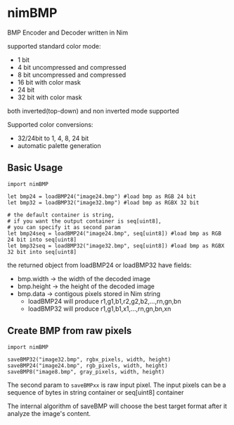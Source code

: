 # nimBMP
BMP Encoder and Decoder written in Nim

supported standard color mode:

  - 1 bit
  - 4 bit uncompressed and compressed
  - 8 bit uncompressed and compressed
  - 16 bit with color mask
  - 24 bit
  - 32 bit with color mask
  
both inverted(top-down) and non inverted mode supported

Supported color conversions:

- 32/24bit to 1, 4, 8, 24 bit
- automatic palette generation


## Basic Usage

```nimrod
import nimBMP

let bmp24 = loadBMP24("image24.bmp") #load bmp as RGB 24 bit
let bmp32 = loadBMP32("image32.bmp") #load bmp as RGBX 32 bit

# the default container is string, 
# if you want the output container is seq[uint8], 
# you can specify it as second param
let bmp24seq = loadBMP24("image24.bmp", seq[uint8]) #load bmp as RGB 24 bit into seq[uint8]
let bmp32seq = loadBMP32("image32.bmp", seq[uint8]) #load bmp as RGBX 32 bit into seq[uint8]

```

the returned object from loadBMP24 or loadBMP32 have fields:
  - bmp.width  -> the width of the decoded image
  - bmp.height -> the height of the decoded image
  - bmp.data   -> contigous pixels stored in Nim string 
     * loadBMP24 will produce r1,g1,b1,r2,g2,b2,...,rn,gn,bn
     * loadBMP32 will produce r1,g1,b1,x1,...,rn,gn,bn,xn
     
     
## Create BMP from raw pixels

```nimrod
import nimBMP

saveBMP32("image32.bmp", rgbx_pixels, width, height)
saveBMP24("image24.bmp", rgb_pixels, width, height)
saveBMP8("image8.bmp", gray_pixels, width, height)
```

The second param to `saveBMPxx` is raw input pixel. 
The input pixels can be a sequence of bytes in string container or seq[uint8] container

The internal algorithm of saveBMP will choose the best target format after it analyze the image's content.
